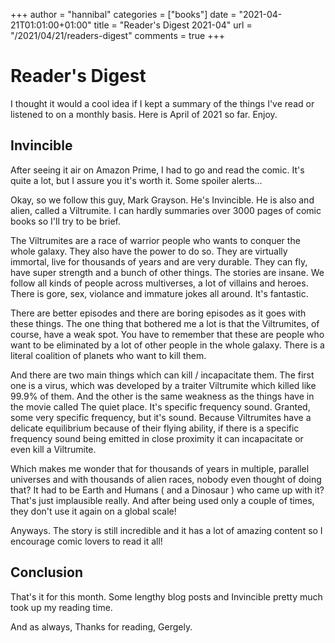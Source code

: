 +++
author = "hannibal"
categories = ["books"]
date = "2021-04-21T01:01:00+01:00"
title = "Reader's Digest 2021-04"
url = "/2021/04/21/readers-digest"
comments = true
+++

# Reader's Digest

I thought it would a cool idea if I kept a summary of the things I've read or listened to on a monthly
basis. Here is April of 2021 so far. Enjoy.

## Invincible

After seeing it air on Amazon Prime, I had to go and read the comic. It's quite a lot, but I assure you it's worth it.
Some spoiler alerts...

Okay, so we follow this guy, Mark Grayson. He's Invincible. He is also and alien, called a Viltrumite. I can hardly
summaries over 3000 pages of comic books so I'll try to be brief.

The Viltrumites are a race of warrior people who wants to conquer the whole galaxy. They also have the power to do so.
They are virtually immortal, live for thousands of years and are very durable. They can fly, have super strength and
a bunch of other things. The stories are insane. We follow all kinds of people across multiverses, a lot of villains and
heroes. There is gore, sex, violance and immature jokes all around. It's fantastic.

There are better episodes and there are boring episodes as it goes with these things. The one thing that bothered me a lot
is that the Viltrumites, of course, have a weak spot. You have to remember that these are people who want to be eliminated
by a lot of other people in the whole galaxy. There is a literal coalition of planets who want to kill them.

And there are two main things which can kill / incapacitate them. The first one is a virus, which was developed by a
traiter Viltrumite which killed like 99.9% of them. And the other is the same weakness as the things have in the movie
called The quiet place. It's specific frequency sound. Granted, some very specific frequency, but it's sound. Because Viltrumites have a
delicate equilibrium because of their flying ability, if there is a specific frequency sound being emitted in close proximity
it can incapacitate or even kill a Viltrumite.

Which makes me wonder that for thousands of years in multiple, parallel universes and with thousands of alien races,
nobody even thought of doing that? It had to be Earth and Humans ( and a Dinosaur ) who came up with it? That's just
implausible really. And after being used only a couple of times, they don't use it again on a global scale!

Anyways. The story is still incredible and it has a lot of amazing content so I encourage comic lovers to read it all!



## Conclusion

That's it for this month. Some lengthy blog posts and Invincible pretty much took up my reading time.

And as always,
Thanks for reading,
Gergely.
